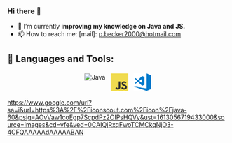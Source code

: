 ### Hi there 👋

- 🌱 I’m currently **improving my knowledge on Java and JS.**
- 📫 How to reach me: [mail]: p.becker2000@hotmail.com

## 🧰 Languages and Tools:
<p align="center">
<img src=https://www.google.com/url?sa=i&url=https%3A%2F%2Ficonscout.com%2Ficon%2Fjava-60&psig=AOvVaw1coEgp7ScpdPz2OIPsHQVy&ust=1613056719433000&source=images&cd=vfe&ved=0CAIQjRxqFwoTCMCkqNjO3-4CFQAAAAAdAAAAABAN" alt="Java" height="40" style="vertical-align:top; margin:4px">
<img src="https://raw.githubusercontent.com/github/explore/80688e429a7d4ef2fca1e82350fe8e3517d3494d/topics/javascript/javascript.png" alt="Javascript" height="40" style="vertical-align:top; margin:4px">
<img src="https://raw.githubusercontent.com/github/explore/80688e429a7d4ef2fca1e82350fe8e3517d3494d/topics/visual-studio-code/visual-studio-code.png" alt="VS Code" height="40" style="vertical-align:top; margin:4px">
</p>

https://www.google.com/url?sa=i&url=https%3A%2F%2Ficonscout.com%2Ficon%2Fjava-60&psig=AOvVaw1coEgp7ScpdPz2OIPsHQVy&ust=1613056719433000&source=images&cd=vfe&ved=0CAIQjRxqFwoTCMCkqNjO3-4CFQAAAAAdAAAAABAN
